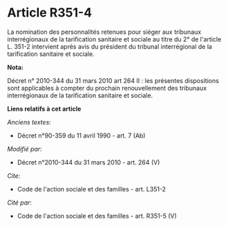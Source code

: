 # Article R351-4

La nomination des personnalités retenues pour siéger aux tribunaux interrégionaux de la tarification sanitaire et sociale au
titre du 2° de l'article L. 351-2 intervient après avis du président du tribunal interrégional de la tarification sanitaire
et sociale.

**Nota:**

Décret n° 2010-344 du 31 mars 2010 art 264 II : les présentes dispositions sont applicables à compter du prochain
renouvellement des tribunaux interrégionaux de la tarification sanitaire et sociale.

**Liens relatifs à cet article**

_Anciens textes_:

  - Décret n°90-359 du 11 avril 1990 - art. 7 (Ab)

_Modifié par_:

  - Décret n°2010-344 du 31 mars 2010 - art. 264 (V)

_Cite_:

  - Code de l'action sociale et des familles - art. L351-2

_Cité par_:

  - Code de l'action sociale et des familles - art. R351-5 (V)
